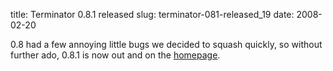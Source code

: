 title: Terminator 0.8.1 released
slug: terminator-081-released_19
date: 2008-02-20


0.8 had a few annoying little bugs we decided to squash quickly, so without further ado, 0.8.1 is now out and on the [homepage](http://www.tenshu.net/terminator/).
